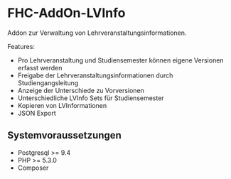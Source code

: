 # FHC-AddOn-LVInfo

Addon zur Verwaltung von Lehrveranstaltungsinformationen.

Features:

  * Pro Lehrveranstaltung und Studiensemester können eigene Versionen erfasst werden
  * Freigabe der Lehrveranstaltungsinformationen durch Studiengangsleitung
  * Anzeige der Unterschiede zu Vorversionen
  * Unterschiedliche LVInfo Sets für Studiensemester
  * Kopieren von LVInformationen
  * JSON Export

## Systemvoraussetzungen

  * Postgresql >= 9.4
  * PHP >= 5.3.0
  * Composer